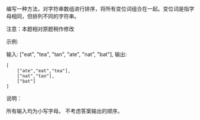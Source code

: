 编写一种方法，对字符串数组进行排序，将所有变位词组合在一起。变位词是指字母相同，但排列不同的字符串。

注意：本题相对原题稍作修改

示例:

输入: ["eat", "tea", "tan", "ate", "nat", "bat"],
输出:

```text
[
    ["ate","eat","tea"],
    ["nat","tan"],
    ["bat"]
]
```

说明：

所有输入均为小写字母。
不考虑答案输出的顺序。
